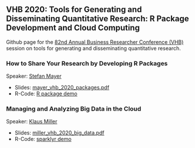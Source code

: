 ## VHB 2020: Tools for Generating and Disseminating Quantitative Research: R Package Development and Cloud Computing

Github page for the [82nd Annual Business Researcher Conference (VHB)](http://www.bwl2020.org) session on tools for generating and disseminating quantitative research.

### How to Share Your Research by Developing R Packages

Speaker: [Stefan Mayer](https://uni-tuebingen.de/en/148617)

* Slides: [mayer_vhb_2020_packages.pdf](mayer_vhb_2020_packages.pdf)
* R-Code: [R package demo](mayer_vhb_2020_packages.R)

### Managing and Analyzing Big Data in the Cloud

Speaker: [Klaus Miller](https://sites.google.com/view/klausmiller)

* Slides: [miller_vhb_2020_big_data.pdf](miller_vhb_2020_big_data.pdf)
* R-Code: [sparklyr demo](miller_vhb_2020_sparklyr.R)
